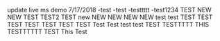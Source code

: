 update live ms demo 7/17/2018
-test
-test
-testtttt
-test1234
TEST
NEW
NEW
TEST
TEST2
TEST
new
NEW
NEW
NEW
NEW
test
test
TEST
TEST
TEST
TEST
TEST
TEST
TEST
Test
Test
test
test
TEST
TESTTTTT
THIS
TESTTTTTT
TEST
This
Test
